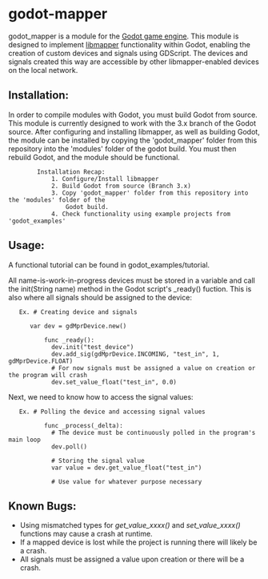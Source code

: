 # godot-mapper

godot_mapper is a module for the [Godot game engine](https://github.com/godotengine/godot). This module is designed to implement [libmapper](https://github.com/libmapper/libmapper) functionality within Godot, enabling the creation of custom devices and signals using GDScript. The devices and signals created this way are accessible by other libmapper-enabled devices on the local network.

## Installation:
In order to compile modules with Godot, you must build Godot from source. This module is
currently designed to work with the 3.x branch of the Godot source. After configuring and
installing libmapper, as well as building Godot, the module can be installed by copying the
'godot_mapper' folder from this repository into the 'modules' folder of the godot build. 
You must then rebuild Godot, and the module should be functional.

            Installation Recap:
                1. Configure/Install libmapper
                2. Build Godot from source (Branch 3.x)
                3. Copy 'godot_mapper' folder from this repository into the 'modules' folder of the 
                    Godot build.
                4. Check functionality using example projects from 'godot_examples'

## Usage:

A functional tutorial can be found in godot_examples/tutorial.

All name-is-work-in-progress devices must be stored in a variable and call the init(String name) method in the Godot script's _ready() fuction. This is also where all signals should be assigned to the device:
    	      
	   Ex. # Creating device and signals     
            
  	      var dev = gdMprDevice.new()
              
              func _ready():
                dev.init("test_device")
                dev.add_sig(gdMprDevice.INCOMING, "test_in", 1, gdMprDevice.FLOAT)
                # For now signals must be assigned a value on creation or the program will crash
                dev.set_value_float("test_in", 0.0)
    
Next, we need to know how to access the signal values:
    	
	   Ex. # Polling the device and accessing signal values

              func _process(_delta):
                # The device must be continuously polled in the program's main loop
                dev.poll()

                # Storing the signal value
                var value = dev.get_value_float("test_in")

                # Use value for whatever purpose necessary


## Known Bugs:
   - Using mismatched types for *get_value_xxxx()* and *set_value_xxxx()* functions may cause a crash at runtime.
   - If a mapped device is lost while the project is running there will likely be a crash.
   - All signals must be assigned a value upon creation or there will be a crash.

	
